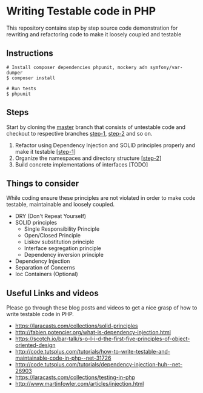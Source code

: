 Writing Testable code in PHP
===================
This repository contains step by step source code demonstration for rewriting and refactoring code to make it loosely coupled and testable

## Instructions

```
# Install composer dependencies phpunit, mockery adn symfony/var-dumper
$ composer install

# Run tests
$ phpunit
```

## Steps
Start by cloning the [master](https://github.com/kabirbaidhya/TestableCode) branch that consists of untestable code and checkout to respective branches [step-1](https://github.com/kabirbaidhya/TestableCode/tree/step-1), [step-2](https://github.com/kabirbaidhya/TestableCode/tree/step-2) and so on. 

1. Refactor using Dependency Injection and SOLID principles properly and make it testable [[step-1](https://github.com/kabirbaidhya/TestableCode/tree/step-1)]
2. Organize the namespaces and directory structure [[step-2](https://github.com/kabirbaidhya/TestableCode/tree/step-2)]
3. Build concrete implementations of interfaces [TODO]

## Things to consider
While coding ensure these principles are not violated in order to make code testable, maintainable and loosely coupled.
 
* DRY (Don't Repeat Yourself)
* SOLID principles
    - Single Responsibility Principle
    - Open/Closed Principle 
    - Liskov substitution principle
    - Interface segregation principle
    - Dependency inversion principle
* Dependency Injection
* Separation of Concerns
* Ioc Containers (Optional)

## Useful Links and videos
Please go through these blog posts and videos to get a nice grasp of how to write testable code in PHP. 

* https://laracasts.com/collections/solid-principles
* http://fabien.potencier.org/what-is-dependency-injection.html
* https://scotch.io/bar-talk/s-o-l-i-d-the-first-five-principles-of-object-oriented-design
* http://code.tutsplus.com/tutorials/how-to-write-testable-and-maintainable-code-in-php--net-31726
* http://code.tutsplus.com/tutorials/dependency-injection-huh--net-26903
* https://laracasts.com/collections/testing-in-php
* http://www.martinfowler.com/articles/injection.html
